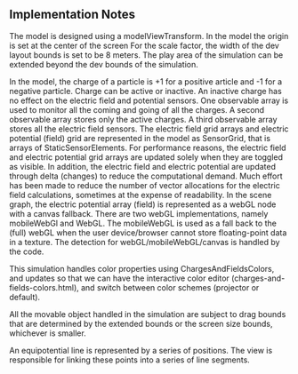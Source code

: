 ## Implementation Notes

The model is designed using a modelViewTransform. In the model the origin is set at the center of the screen
For the scale factor, the width of the dev layout bounds is set to be 8 meters. The play area of
the simulation can be extended beyond the dev bounds of the simulation.

In the model, the charge of a particle is +1 for a positive article and -1 for a negative particle.
Charge can be active or inactive. An inactive charge has no effect on the electric field and potential sensors.
One observable array is used to monitor all the coming and going of all the charges. A second observable
array stores only the active charges. A third observable array stores all the electric field sensors. The electric
field grid arrays and electric potential (field) grid are represented in the model as SensorGrid, that is
arrays of StaticSensorElements. For performance reasons, the electric field and electric potential grid arrays are
updated solely when they are toggled as visible. In addition, the electric field and electric potential are updated
through delta (changes) to reduce the computational demand. Much effort has been made to reduce the number of
vector allocations for the electric field calculations, sometimes at the expense of readability. In the scene
graph, the electric potential array (field) is represented as a webGL node with a canvas fallback. There are two webGL
implementations, namely mobileWebGl and WebGL. The mobileWebGL is used as a fall back to the (full) webGL when the
user device/browser cannot store floating-point data in a texture. The detection for webGL/mobileWebGL/canvas
is handled by the code.

This simulation handles color properties using ChargesAndFieldsColors, and updates so that we can have the interactive
color editor (charges-and-fields-colors.html), and switch between color schemes (projector or default).

All the movable object handled in the simulation are subject to drag bounds that are determined by the
extended bounds or the screen size bounds, whichever is smaller.

An equipotential line is represented by a series of positions. The view is responsible
for linking these points into a series of line segments. 